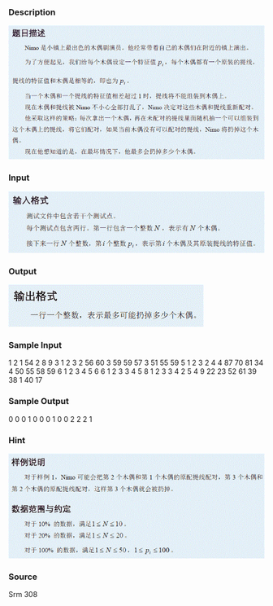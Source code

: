 
### Description
![](/JudgeOnline/upload/201204/T2des.gif)

### Input
![](/JudgeOnline/upload/201204/T2input.gif)
### Output
![](/JudgeOnline/upload/201204/T2output.gif)
### Sample Input
1
2
1
54
2
8 9
3
1 2 3
2
56 60
3
59 59 57
3
51 55 59
5
1 2 3 2 4
4
87 70 81 34
4
50 55 58 59
6
1 2 3 4 5 6
6
1 2 3 3 4 5
8
1 2 3 3 4 2 5 4
9
22 23 52 61 39 38 1 40 17

### Sample Output
0
0
0
1
0
0
0
1
0
0
2
2
2
1

### Hint
![](/JudgeOnline/upload/201204/T2hint.gif)
### Source
Srm 308